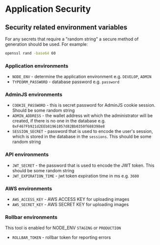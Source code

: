 # Application Security

## Security related environment variables

For any secrets that require a "random string" a secure method of generation should be used.  For example:

```bash
openssl rand -base64 60
```

### Application environments
- `NODE_ENV` - determine the application environment e.g. `DEVELOP`, `ADMIN` 
- `TYPEORM_PASSWORD` - database password e.g. `password`

### AdminJS environments
- `COOKIE_PASSWORD` - this is secret password for AdminJS cookie session. Should be some random string
- `ADMIN_ADDRESS` - the wallet address wit which the administrator will be created, if there is no one in the database e.g. `0xF467Fb921d2EEb81961057d82Bb0350f688398e8`
- `SESSION_SECRET` - password that is used to encode the user's session, which is stored in the database in the `sessions`. This should be some random string

### API environments
- `JWT_SECRET` - the password that is used to encode the JWT token. This should be some random string
- `JWT_EXPIRATION_TIME` - jwt token expiration time in ms e.g. `3600`

### AWS environments
- `AWS_ACCESS_KEY` - AWS ACCESS KEY for uploading images
- `AWS_SECRET_KEY` - AWS SECRET KEY for uploading images

### Rollbar environments
This tool is enabled for NODE_ENV `STAGING` or `PRODUCTION`
- `ROLLBAR_TOKEN` - rollbar token for reporting errors
